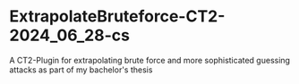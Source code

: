 # ExtrapolateBruteforce-CT2-2024_06_28-cs
A CT2-Plugin for extrapolating brute force and more sophisticated guessing attacks as part of my bachelor's thesis
